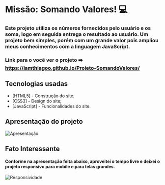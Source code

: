 # Missão: Somando Valores! :computer:
 
### Este projeto utiliza os números fornecidos pelo usuário e os soma, logo em seguida entrega o resultado ao usuário. Um projeto bem simples, porém com um grande valor pois ampliou meus conhecimentos com a linguagem JavaScript.
### Link para o você ver o projeto :arrow_right: https://iamthiagoo.github.io/Projeto-SomandoValores/ 

## Tecnologias usadas
- [HTML5] - Construção do site;
- [CSS3] - Design do site;
- [JavaScript] - Funcionalidades do site. 

## Apresentação do projeto 

![Apresentação](https://user-images.githubusercontent.com/69599810/117586755-81b9a900-b0f0-11eb-9f75-c17d704e752a.gif)

## Fato Interessante

#### Conforme na apresentação feita abaixo, aproveitei o tempo livre e deixei o projeto responsivo para mobile e para telas grandes.

![Responsividade](https://user-images.githubusercontent.com/69599810/117587626-4f5e7a80-b0f5-11eb-8db8-78ecab4c7e7e.gif)


